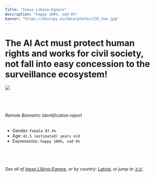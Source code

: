 ```yaml
---
Title: "Inese Lībiņa-Egnere"
Description: "happy 100%, sad 0%"
banner: "https://dontspy.eu/data/photos/235_box.jpg"
---
```


# The AI Act must protect human rights and works for civil society, not fall into easy concession to the surveillance ecosystem!

<link rel="stylesheet" type="text/css" href="/css/blog.css" />

<div class="is-fake" hidden>

_This is a **fake picture**_, we collect these anyway [because the AI Act](why-deepfake) negotiation moves in a way that would create more mess in our lives! for a longer explanation, read [The Dual Threat: How Losing the Biometric Battle Fuels Deepfake Proliferation](/blog/the-dual-threat-how-losing-the-biometric-battle-fuels-deepfake-proliferation/)

</div>

<!-- <img src="https://dontspy.eu/data/photos/54_box.jpg" /> -->
<img src="https://dontspy.eu/data/photos/235_box.jpg" />

## <br>

###### Remote Biometric Identification report

* <span class="label">Gender:</span> `Female 87.4%`
* <span class="label">Age:</span> `42.5 (estimated) years old`
* <span class="label">Expressions::</span> `happy 100%, sad 0%`

## <br>

###### See all of [Inese Lībiņa-Egnere](/policymaker#Inese%20L%C4%ABbi%C5%86a-Egnere), or by country: [Latvia](/country#Latvia), or jump to [🇪🇸](/x/117).

## <br>
